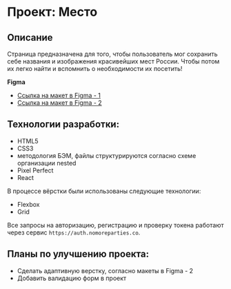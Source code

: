 # Проект: Место

## Описание

Страница предназначена для того, чтобы пользователь мог сохранить себе названия и изображения красивейших мест России. Чтобы потом их легко найти и вспомнить о необходимости их посетить!

**Figma**

- [Ссылка на макет в Figma - 1](https://www.figma.com/file/2cn9N9jSkmxD84oJik7xL7/JavaScript.-Sprint-4?node-id=0%3A1)
- [Ссылка на макет в Figma - 2](https://www.figma.com/file/5H3gsn5lIGPwzBPby9jAOo/Sprint-14-RU?node-id=0%3A1)

## Технологии разработки:

- HTML5
- CSS3
- методология БЭМ, файлы структурируются согласно схеме организации nested
- Pixel Perfect
- React

В процессе вёрстки были использованы следующие технологии:

- Flexbox
- Grid

Все запросы на авторизацию, регистрацию и проверку токена работают через сервис `https://auth.nomoreparties.co`.

## Планы по улучшению проекта:

- Сделать адаптивную верстку, согласно макеты в Figma - 2
- Добавить валидацию форм в проект
